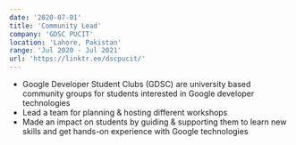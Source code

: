 ```yaml
---
date: '2020-07-01'
title: 'Community Lead'
company: 'GDSC PUCIT'
location: 'Lahore, Pakistan'
range: 'Jul 2020 - Jul 2021'
url: 'https://linktr.ee/dscpucit/'
---
```


- Google Developer Student Clubs (GDSC) are university based community groups for students interested in Google developer technologies
- Lead a team for planning & hosting different workshops
- Made an impact on students by guiding & supporting them to learn new skills and get hands-on experience with Google technologies
